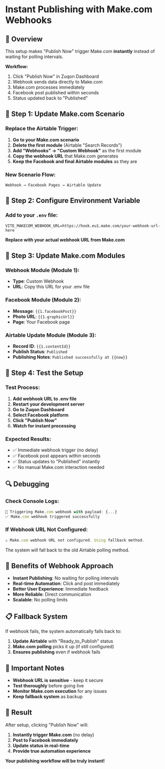 # Instant Publishing with Make.com Webhooks

## 🚀 **Overview**

This setup makes "Publish Now" trigger Make.com **instantly** instead of waiting for polling intervals.

**Workflow:**
1. Click "Publish Now" in Zuqon Dashboard
2. Webhook sends data directly to Make.com
3. Make.com processes immediately
4. Facebook post published within seconds
5. Status updated back to "Published"

## 🔧 **Step 1: Update Make.com Scenario**

### **Replace the Airtable Trigger:**
1. **Go to your Make.com scenario**
2. **Delete the first module** (Airtable "Search Records")
3. **Add "Webhooks" → "Custom Webhook"** as the first module
4. **Copy the webhook URL** that Make.com generates
5. **Keep the Facebook and final Airtable modules** as they are

### **New Scenario Flow:**
```
Webhook → Facebook Pages → Airtable Update
```

## 🔧 **Step 2: Configure Environment Variable**

### **Add to your `.env` file:**
```
VITE_MAKECOM_WEBHOOK_URL=https://hook.eu1.make.com/your-webhook-url-here
```

**Replace with your actual webhook URL from Make.com**

## 🎯 **Step 3: Update Make.com Modules**

### **Webhook Module (Module 1):**
- **Type**: Custom Webhook
- **URL**: Copy this URL for your .env file

### **Facebook Module (Module 2):**
- **Message**: `{{1.facebookPost}}`
- **Photo URL**: `{{1.graphicUrl}}`
- **Page**: Your Facebook page

### **Airtable Update Module (Module 3):**
- **Record ID**: `{{1.contentId}}`
- **Publish Status**: `Published`
- **Publishing Notes**: `Published successfully at {{now}}`

## 🧪 **Step 4: Test the Setup**

### **Test Process:**
1. **Add webhook URL to .env file**
2. **Restart your development server**
3. **Go to Zuqon Dashboard**
4. **Select Facebook platform**
5. **Click "Publish Now"**
6. **Watch for instant processing**

### **Expected Results:**
- ✅ Immediate webhook trigger (no delay)
- ✅ Facebook post appears within seconds
- ✅ Status updates to "Published" instantly
- ✅ No manual Make.com interaction needed

## 🔍 **Debugging**

### **Check Console Logs:**
```javascript
🚀 Triggering Make.com webhook with payload: {...}
✅ Make.com webhook triggered successfully
```

### **If Webhook URL Not Configured:**
```javascript
⚠️ Make.com webhook URL not configured. Using fallback method.
```
The system will fall back to the old Airtable polling method.

## 🎯 **Benefits of Webhook Approach**

- **Instant Publishing**: No waiting for polling intervals
- **Real-time Automation**: Click and post immediately
- **Better User Experience**: Immediate feedback
- **More Reliable**: Direct communication
- **Scalable**: No polling limits

## 📋 **Fallback System**

If webhook fails, the system automatically falls back to:
1. **Update Airtable** with "Ready_to_Publish" status
2. **Make.com polling** picks it up (if still configured)
3. **Ensures publishing** even if webhook fails

## 🚨 **Important Notes**

- **Webhook URL is sensitive** - keep it secure
- **Test thoroughly** before going live
- **Monitor Make.com execution** for any issues
- **Keep fallback system** as backup

## 🎉 **Result**

After setup, clicking "Publish Now" will:
1. **Instantly trigger Make.com** (no delay)
2. **Post to Facebook immediately**
3. **Update status in real-time**
4. **Provide true automation experience**

**Your publishing workflow will be truly instant!**
